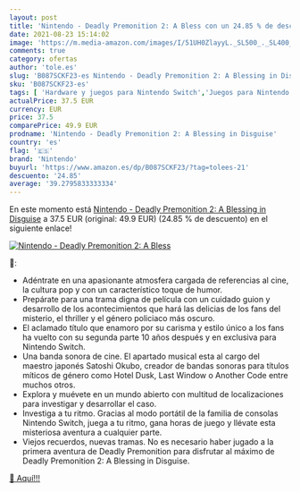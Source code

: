 ```yaml
---
layout: post
title: 'Nintendo - Deadly Premonition 2: A Bless con un 24.85 % de descuento'
date: 2021-08-23 15:14:02
image: 'https://m.media-amazon.com/images/I/51UH0ZlayyL._SL500_._SL400_.jpg'
comments: true
category: ofertas
author: 'tole.es'
slug: 'B087SCKF23-es Nintendo - Deadly Premonition 2: A Blessing in Disguise'
sku: 'B087SCKF23-es'
tags: [ 'Hardware y juegos para Nintendo Switch','Juegos para Nintendo Switch','Videojuegos','nintendo', ]
actualPrice: 37.5 EUR
currency: EUR
price: 37.5
comparePrice: 49.9 EUR
prodname: 'Nintendo - Deadly Premonition 2: A Blessing in Disguise'
country: 'es'
flag: '🇪🇸'
brand: 'Nintendo'
buyurl: 'https://www.amazon.es/dp/B087SCKF23/?tag=tolees-21'
descuento: '24.85'
average: '39.2795833333334'
---
```


En este momento está [Nintendo - Deadly Premonition 2: A Blessing in Disguise](https://www.amazon.es/dp/B087SCKF23/?tag=tolees-21) a 37.5 EUR (original: 49.9 EUR) (24.85 %  de descuento) en el siguiente enlace!

[![Nintendo - Deadly Premonition 2: A Bless](https://m.media-amazon.com/images/I/51UH0ZlayyL._SL500_._SL400_.jpg)](https://www.amazon.es/dp/B087SCKF23/?tag=tolees-21)

🔎:

- Adéntrate en una apasionante atmosfera cargada de referencias al cine, la cultura pop y con un característico toque de humor.
- Prepárate para una trama digna de película con un cuidado guion y desarrollo de los acontecimientos que hará las delicias de los fans del misterio, el thriller y el género policiaco más oscuro.
- El aclamado título que enamoro por su carisma y estilo único a los fans ha vuelto con su segunda parte 10 años después y en exclusiva para Nintendo Switch.
- Una banda sonora de cine. El apartado musical esta al cargo del maestro japonés Satoshi Okubo, creador de bandas sonoras para títulos míticos de género como Hotel Dusk, Last Window o Another Code entre muchos otros.
- Explora y muévete en un mundo abierto con multitud de localizaciones para investigar y desarrollar el caso.
- Investiga a tu ritmo. Gracias al modo portátil de la familia de consolas Nintendo Switch, juega a tu ritmo, gana horas de juego y llévate esta misteriosa aventura a cualquier parte.
- Viejos recuerdos, nuevas tramas. No es necesario haber jugado a la primera aventura de Deadly Premonition para disfrutar al máximo de Deadly Premonition 2: A Blessing in Disguise.

[🛒 Aquí!!!](https://www.amazon.es/dp/B087SCKF23/?tag=tolees-21)
